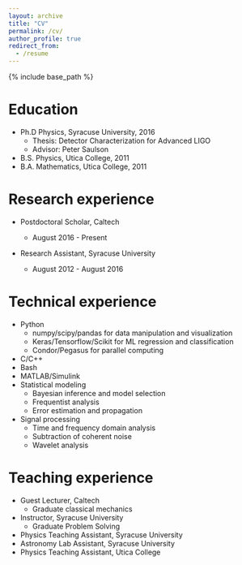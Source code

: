 ```yaml
---
layout: archive
title: "CV"
permalink: /cv/
author_profile: true
redirect_from:
  - /resume
---
```


{% include base_path %}

Education
======
* Ph.D Physics, Syracuse University, 2016
  * Thesis: Detector Characterization for Advanced LIGO
  * Advisor: Peter Saulson
* B.S. Physics, Utica College, 2011
* B.A. Mathematics, Utica College, 2011

Research experience
======
* Postdoctoral Scholar, Caltech 
  * August 2016 - Present

* Research Assistant, Syracuse University
  * August 2012 - August 2016
  
Technical experience
======
* Python 
    * numpy/scipy/pandas for data manipulation and visualization
    * Keras/Tensorflow/Scikit for ML regression and classification
    * Condor/Pegasus for parallel computing
* C/C++
* Bash
* MATLAB/Simulink
* Statistical modeling
    * Bayesian inference and model selection
    * Frequentist analysis
    * Error estimation and propagation
* Signal processing
    * Time and frequency domain analysis
    * Subtraction of coherent noise
    * Wavelet analysis

Teaching experience
======
* Guest Lecturer, Caltech
  * Graduate classical mechanics
* Instructor, Syracuse University
  * Graduate Problem Solving
* Physics Teaching Assistant, Syracuse University
* Astronomy Lab Assistant, Syracuse University
* Physics Teaching Assistant, Utica College 
